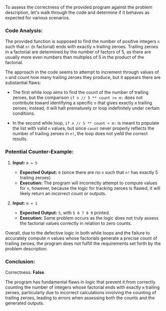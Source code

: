 To assess the correctness of the provided program against the problem description, let's walk through the code and determine if it behaves as expected for various scenarios.

### Code Analysis:

The provided function is supposed to find the number of positive integers `n` such that `n!` (n factorial) ends with exactly `m` trailing zeroes. Trailing zeroes in a factorial are determined by the number of factors of 5, as there are usually more even numbers than multiples of 5 in the product of the factorial.

The approach in the code seems to attempt to increment through values of `n` and count how many trailing zeroes they produce, but it appears there are substantial flaws:

- The first while loop aims to find the count of the number of trailing zeroes, but the comparison `if n // 5 ** count >= m:` does not contribute toward identifying a specific `n` that gives exactly `m` trailing zeroes; instead, it will halt prematurely or loop indefinitely under certain conditions.

- In the second while loop, `if n // 5 ** count < m:` is meant to populate the list with valid `n` values, but since `count` never properly reflects the number of trailing zeroes in `n!`, the loop does not yield the correct results.

### Potential Counter-Example:

1. **Input:** `m = 5`
   - **Expected Output:** `0` (since there are no `n` such that `n!` has exactly 5 trailing zeroes)
   - **Execution:** The program will incorrectly attempt to compute values for `n`, however, because the logic for tracking zeroes is flawed, it will likely return an incorrect count or outputs.

2. **Input:** `m = 1`
   - **Expected Output:** `5`, with `5 6 7 8 9` printed.
   - **Execution:** Same problem occurs as the logic does not truly assess the factorial values correctly in relation to zero counts. 

Overall, due to the defective logic in both while loops and the failure to accurately compute n values whose factorials generate a precise count of trailing zeroes, the program does not fulfill the requirements set forth by the problem description.

### Conclusion:

Correctness: **False**. 

The program has fundamental flaws in logic that prevent it from correctly counting the number of integers whose factorial ends with exactly `m` trailing zeroes, particularly due to incorrect calculations involving the counting of trailing zeroes, leading to errors when assessing both the counts and the generated outputs.